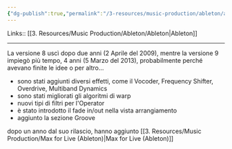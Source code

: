 ```yaml
---
{"dg-publish":true,"permalink":"/3-resources/music-production/ableton/ableton-live-8/"}
---
```


Links:: [[3. Resources/Music Production/Ableton/Ableton\|Ableton]]
 
---
La versione 8 uscì dopo due anni (2 Aprile del 2009), mentre la versione 9 impiegò più tempo, 4 anni (5 Marzo del 2013), probabilmente perché avevano finite le idee o per altro... 

- sono stati aggiunti diversi effetti, come il Vocoder, Frequency Shifter, Overdrive, Multiband Dynamics
- sono stati migliorati gli algoritmi di warp
- nuovi tipi di filtri per l'Operator
- è stato introdotto il fade in/out nella vista arrangiamento
- aggiunto la sezione Groove

dopo un anno dal suo rilascio, hanno aggiunto [[3. Resources/Music Production/Max for Live (Ableton)\|Max for Live (Ableton)]]


